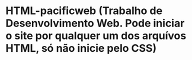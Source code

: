# HTML-pacificweb (Trabalho de Desenvolvimento Web. Pode iniciar o site por qualquer um dos arquívos HTML, só não inicie pelo CSS)
